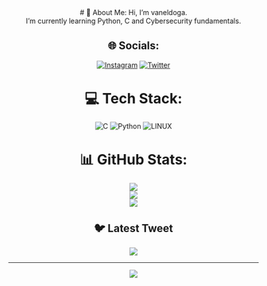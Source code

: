 <center>
# 💫 About Me:
Hi, I’m vaneldoga.<br>I’m currently learning Python, C and Cybersecurity fundamentals.


## 🌐 Socials:
[![Instagram](https://img.shields.io/badge/Instagram-%23E4405F.svg?logo=Instagram&logoColor=white)](https://instagram.com/vanel___y) [![Twitter](https://img.shields.io/badge/Twitter-%231DA1F2.svg?logo=Twitter&logoColor=white)](https://twitter.com/vanel___y) 

# 💻 Tech Stack:
![C](https://img.shields.io/badge/c-%2300599C.svg?style=for-the-badge&logo=c&logoColor=white) ![Python](https://img.shields.io/badge/python-3670A0?style=for-the-badge&logo=python&logoColor=ffdd54) ![LINUX](https://img.shields.io/badge/Linux-FCC624?style=for-the-badge&logo=linux&logoColor=black)
# 📊 GitHub Stats:
![](https://github-readme-stats.vercel.app/api?username=vaneldoga&theme=dark&hide_border=false&include_all_commits=false&count_private=false)<br/>
![](https://github-readme-streak-stats.herokuapp.com/?user=vaneldoga&theme=dark&hide_border=false)<br/>
![](https://github-readme-stats.vercel.app/api/top-langs/?username=vaneldoga&theme=dark&hide_border=false&include_all_commits=false&count_private=false&layout=compact)

## 🐦 Latest Tweet
[![](https://gtce.itsvg.in/api?username=vanel___y)](https://github.com/VishwaGauravIn/github-twitter-card-embed)

---
[![](https://visitcount.itsvg.in/api?id=vaneldoga&icon=2&color=3)](https://visitcount.itsvg.in)

<!-- Proudly created with GPRM ( https://gprm.itsvg.in ) -->
</center>
